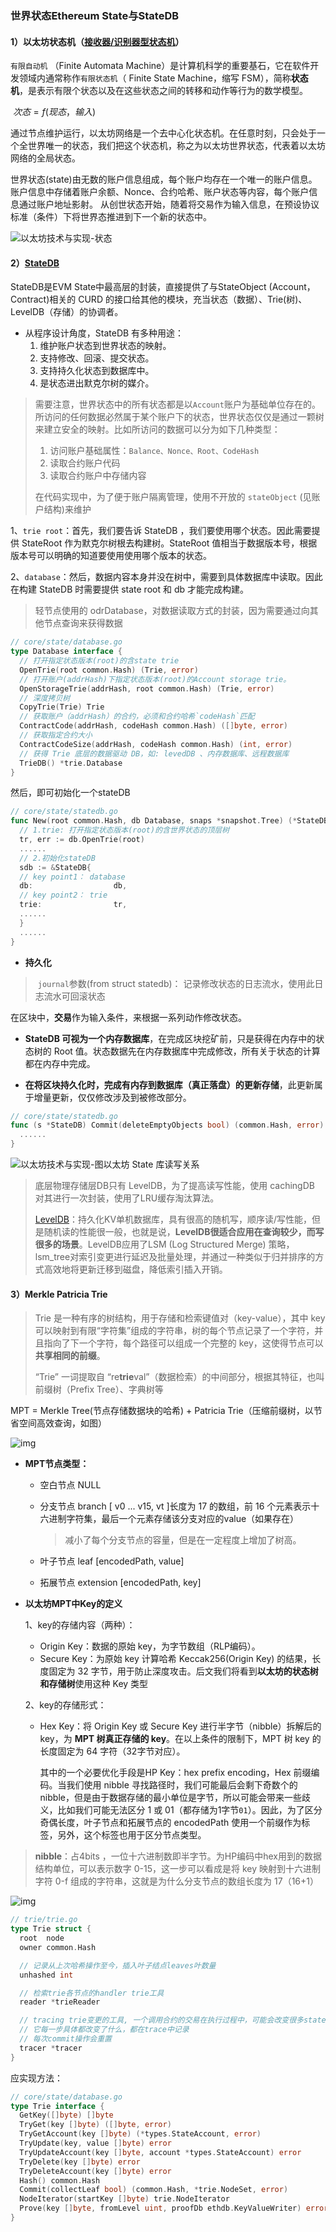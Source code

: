 ### 世界状态Ethereum State与StateDB

#### 1）以太坊状态机（[接收器/识别器型状态机](https://learnblockchain.cn/books/geth/part3/statedb.html)）

`有限自动机` （Finite Automata Machine）是计算机科学的重要基石，它在软件开发领域内通常称作`有限状态机`（ Finite State Machine，缩写 FSM），简称**状态机**，是表示有限个状态以及在这些状态之间的转移和动作等行为的数学模型。

​																		$次态 = f(现态，输入)$

通过节点维护运行，以太坊网络是一个去中心化状态机。在任意时刻，只会处于一个全世界唯一的状态，我们把这个状态机，称之为以太坊世界状态，代表着以太坊网络的全局状态。

世界状态(state)由无数的账户信息组成，每个账户均存在一个唯一的账户信息。账户信息中存储着账户余额、Nonce、合约哈希、账户状态等内容，每个账户信息通过账户地址影射。 从创世状态开始，随着将交易作为输入信息，在预设协议标准（条件）下将世界态推进到下一个新的状态中。

![以太坊技术与实现-状态](https://img.learnblockchain.cn/book_geth/%E4%BB%A5%E5%A4%AA%E5%9D%8A%E6%8A%80%E6%9C%AF%E4%B8%8E%E5%AE%9E%E7%8E%B0-%E5%9B%BE2019-12-7-23-35-20!de?width=600px)

#### 2）[StateDB](https://learnblockchain.cn/books/geth/part3/statedb.html)

StateDB是EVM State中最高层的封装，直接提供了与StateObject (Account，Contract)相关的 CURD 的接口给其他的模块，充当状态（数据）、Trie(树)、LevelDB（存储）的协调者。

- 从程序设计角度，StateDB 有多种用途：
  1. 维护账户状态到世界状态的映射。
  2. 支持修改、回滚、提交状态。
  3. 支持持久化状态到数据库中。
  4. 是状态进出默克尔树的媒介。

> 需要注意，世界状态中的所有状态都是以`Account`账户为基础单位存在的。所访问的任何数据必然属于某个账户下的状态，世界状态仅仅是通过一颗树来建立安全的映射。比如所访问的数据可以分为如下几种类型：
>
> 1. 访问账户基础属性：`Balance、Nonce、Root、CodeHash`
> 2. 读取合约账户代码
> 3. 读取合约账户中存储内容
>
> 在代码实现中，为了便于账户隔离管理，使用不开放的 `stateObject` (见账户结构)来维护

1、`trie root`：首先，我们要告诉 StateDB ，我们要使用哪个状态。因此需要提供 StateRoot 作为默克尔树根去构建树。StateRoot 值相当于数据版本号，根据版本号可以明确的知道要使用使用哪个版本的状态。

2、`database`：然后，数据内容本身并没在树中，需要到具体数据库中读取。因此在构建 StateDB 时需要提供 state root 和 db 才能完成构建。

> 轻节点使用的 odrDatabase，对数据读取方式的封装，因为需要通过向其他节点查询来获得数据

```go
// core/state/database.go
type Database interface {
  // 打开指定状态版本(root)的含state trie
  OpenTrie(root common.Hash) (Trie, error)
  // 打开账户(addrHash)下指定状态版本(root)的Account storage trie。
  OpenStorageTrie(addrHash, root common.Hash) (Trie, error)
  // 深度拷贝树
  CopyTrie(Trie) Trie
  // 获取账户（addrHash）的合约，必须和合约哈希`codeHash`匹配
  ContractCode(addrHash, codeHash common.Hash) ([]byte, error)
  // 获取指定合约大小
  ContractCodeSize(addrHash, codeHash common.Hash) (int, error)
  // 获得 Trie 底层的数据驱动 DB，如: levedDB 、内存数据库、远程数据库
  TrieDB() *trie.Database
}
```

然后，即可初始化一个stateDB

```go
// core/state/statedb.go
func New(root common.Hash, db Database, snaps *snapshot.Tree) (*StateDB, error) {
  // 1.trie: 打开指定状态版本(root)的含世界状态的顶层树
  tr, err := db.OpenTrie(root)
  ......
  // 2.初始化stateDB
  sdb := &StateDB{
  // key point1： database
  db:                  db,
  // key point2： trie
  trie:                tr,
  ......
  }
  ......
}
```

- **持久化**

> ​	`journal`参数(from struct statedb)： 记录修改状态的日志流水，使用此日志流水可回滚状态

在区块中，**交易**作为输入条件，来根据一系列动作修改状态。 

-  **StateDB 可视为一个内存数据库**，在完成区块挖矿前，只是获得在内存中的状态树的 Root 值。状态数据先在内存数据库中完成修改，所有关于状态的计算都在内存中完成。 

-  **在将区块持久化时，完成有内存到数据库（真正落盘）的更新存储**，此更新属于增量更新，仅仅修改涉及到被修改部分。

```go
// core/state/statedb.go
func (s *StateDB) Commit(deleteEmptyObjects bool) (common.Hash, error) {
  ......
}

```

![以太坊技术与实现-图以太坊 State 库读写关系](https://img.learnblockchain.cn/book_geth/%E4%BB%A5%E5%A4%AA%E5%9D%8A%E6%8A%80%E6%9C%AF%E4%B8%8E%E5%AE%9E%E7%8E%B0-%E5%9B%BE2019-12-18-21-56-7!de?width=600px)

> 底层物理存储层DB只有 LevelDB，为了提高读写性能，使用 cachingDB 对其进行一次封装，使用了LRU缓存淘汰算法。
>
> [LevelDB](https://learnblockchain.cn/article/728)：持久化KV单机数据库，具有很高的随机写，顺序读/写性能，但是随机读的性能很一般，也就是说，**LevelDB很适合应用在查询较少，而写很多的场景**。LevelDB应用了LSM (Log Structured Merge) 策略，lsm_tree对索引变更进行延迟及批量处理，并通过一种类似于归并排序的方式高效地将更新迁移到磁盘，降低索引插入开销。

#### 3）Merkle Patricia Trie

> Trie 是一种有序的树结构，用于存储和检索键值对（key-value），其中 key 可以映射到有限“字符集”组成的字符串，树的每个节点记录了一个字符，并且指向了下一个字符，每个路径可以组成一个完整的 key，这使得节点可以**共享相同的前缀**。
>
> “Trie” 一词提取自 “re**trie**val”（数据检索）的中间部分，根据其特征，也叫前缀树（Prefix Tree）、字典树等

MPT = Merkle Tree(节点存储数据块的哈希) + Patricia Trie（压缩前缀树，以节省空间高效查询，如图）

![img](https://img-blog.csdnimg.cn/0f01c681c7454bc693bb55e592a4de77.png)

- **MPT节点类型：**

  - 空白节点 NULL

  - 分支节点 branch [ v0 ... v15, vt ]长度为 17 的数组，前 16 个元素表示十六进制字符集，最后一个元素存储该分支对应的value（如果存在）

    > 减小了每个分支节点的容量，但是在一定程度上增加了树高。

  - 叶子节点 leaf [encodedPath, value]

  - 拓展节点 extension [encodedPath, key]

- **以太坊MPT中Key的定义**

  1、key的存储内容（两种）：

  - Origin Key：数据的原始 key，为字节数组（RLP编码）。
  - Secure Key：为原始 key 计算哈希 Keccak256(Origin Key) 的结果，长度固定为 32 字节，用于防止深度攻击。后文我们将看到**以太坊的状态树和存储树**使用这种 Key 类型

  2、key的存储形式：

  - Hex Key：将 Origin Key 或 Secure Key 进行半字节（nibble）拆解后的 key，为 **MPT 树真正存储的 key**。在以上条件的限制下，MPT 树 key 的长度固定为 64 字符（32字节对应）。

    其中的一个必要优化手段是HP Key：hex prefix encoding，Hex 前缀编码。当我们使用 nibble 寻找路径时，我们可能最后会剩下奇数个的 nibble，但是由于数据存储的最小单位是字节，所以可能会带来一些歧义，比如我们可能无法区分 1 或 01（都存储为1字节`01`）。因此，为了区分奇偶长度，叶子节点和拓展节点的 encodedPath 使用一个前缀作为标签，另外，这个标签也用于区分节点类型。

> **nibble**：占4bits ，一位十六进制数即半字节。为HP编码中hex用到的数据结构单位，可以表示数字 0-15，这一步可以看成是将 key 映射到十六进制字符 0-f 组成的字符串，这就是为什么分支节点的数组长度为 17（16+1）

![img](https://img-blog.csdnimg.cn/888b0ba0ef994b7cad561b43262b3a62.png)

```go
// trie/trie.go
type Trie struct {
  root  node
  owner common.Hash

  // 记录从上次哈希操作至今，插入叶子结点leaves叶数量
  unhashed int

  // 检索trie各节点的handler trie工具
  reader *trieReader

  // tracing trie变更的工具, 一个调用合约的交易在执行过程中，可能会改变很多state variable，
  // 它每一步具体都改变了什么，都在trace中记录
  // 每次commit操作会重置
  tracer *tracer
}
```

应实现方法：

```go
// core/state/database.go
type Trie interface {
  GetKey([]byte) []byte
  TryGet(key []byte) ([]byte, error)
  TryGetAccount(key []byte) (*types.StateAccount, error)
  TryUpdate(key, value []byte) error
  TryUpdateAccount(key []byte, account *types.StateAccount) error
  TryDelete(key []byte) error
  TryDeleteAccount(key []byte) error
  Hash() common.Hash
  Commit(collectLeaf bool) (common.Hash, *trie.NodeSet, error)
  NodeIterator(startKey []byte) trie.NodeIterator
  Prove(key []byte, fromLevel uint, proofDb ethdb.KeyValueWriter) error
}
```

### 
